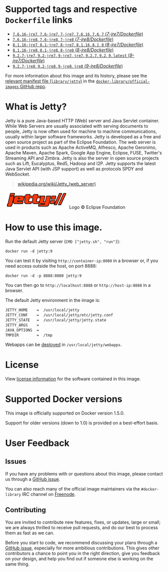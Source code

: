 # Supported tags and respective `Dockerfile` links

- [`7.6.16-jre7`, `7.6-jre7`, `7-jre7`, `7.6.16`, `7.6`, `7` (*7-jre7/Dockerfile*)](https://github.com/md5/docker-jetty/blob/74bdfc42759346f2c43f0faf7e7521f227a5e219/7-jre7/Dockerfile)
- [`7.6.16-jre8`, `7.6-jre8`, `7-jre8` (*7-jre8/Dockerfile*)](https://github.com/md5/docker-jetty/blob/74bdfc42759346f2c43f0faf7e7521f227a5e219/7-jre8/Dockerfile)
- [`8.1.16-jre7`, `8.1-jre7`, `8-jre7`, `8.1.16`, `8.1`, `8` (*8-jre7/Dockerfile*)](https://github.com/md5/docker-jetty/blob/74bdfc42759346f2c43f0faf7e7521f227a5e219/8-jre7/Dockerfile)
- [`8.1.16-jre8`, `8.1-jre8`, `8-jre8` (*8-jre8/Dockerfile*)](https://github.com/md5/docker-jetty/blob/74bdfc42759346f2c43f0faf7e7521f227a5e219/8-jre8/Dockerfile)
- [`9.2.7-jre7`, `9.2-jre7`, `9-jre7`, `jre7`, `9.2.7`, `9.2`, `9`, `latest` (*9-jre7/Dockerfile*)](https://github.com/md5/docker-jetty/blob/74bdfc42759346f2c43f0faf7e7521f227a5e219/9-jre7/Dockerfile)
- [`9.2.7-jre8`, `9.2-jre8`, `9-jre8`, `jre8` (*9-jre8/Dockerfile*)](https://github.com/md5/docker-jetty/blob/74bdfc42759346f2c43f0faf7e7521f227a5e219/9-jre8/Dockerfile)

For more information about this image and its history, please see the [relevant
manifest file
(`library/jetty`)](https://github.com/docker-library/official-images/blob/master/library/jetty)
in the [`docker-library/official-images` GitHub
repo](https://github.com/docker-library/official-images).

# What is Jetty?

Jetty is a pure Java-based HTTP (Web) server and Java Servlet container. While
Web Servers are usually associated with serving documents to people, Jetty is
now often used for machine to machine communications, usually within larger
software frameworks. Jetty is developed as a free and open source project as
part of the Eclipse Foundation. The web server is used in products such as
Apache ActiveMQ, Alfresco, Apache Geronimo, Apache Maven, Apache
Spark, Google App Engine, Eclipse, FUSE, Twitter's Streaming API and Zimbra.
Jetty is also the server in open source projects such as Lift, Eucalyptus,
Red5, Hadoop and I2P. Jetty supports the latest Java Servlet API (with JSP
support) as well as protocols SPDY and WebSocket.

> [wikipedia.org/wiki/Jetty_(web_server)](https://en.wikipedia.org/wiki/Jetty_(web_server))

![logo](https://raw.githubusercontent.com/docker-library/docs/master/jetty/logo.png)
Logo &copy; Eclipse Foundation

# How to use this image.

Run the default Jetty server (`CMD ["jetty.sh", "run"]`):

    docker run -d jetty:9

You can test it by visiting `http://container-ip:8080` in a browser or, if you
need access outside the host, on port 8888:

    docker run -d -p 8888:8080 jetty:9

You can then go to `http://localhost:8888` or `http://host-ip:8888` in a
browser.

The default Jetty environment in the image is:

    JETTY_HOME    =  /usr/local/jetty
    JETTY_CONF    =  /usr/local/jetty/etc/jetty.conf
    JETTY_STATE   =  /usr/local/jetty/jetty.state
    JETTY_ARGS    =
    JAVA_OPTIONS  =
    TMPDIR        =  /tmp

Webapps can be [deployed](https://wiki.eclipse.org/Jetty/Howto/Deploy_Web_Applications)
in `/usr/local/jetty/webapps`.

# License

View [license information](http://eclipse.org/jetty/licenses.php) for the
software contained in this image.

# Supported Docker versions

This image is officially supported on Docker version 1.5.0.

Support for older versions (down to 1.0) is provided on a best-effort basis.

# User Feedback

## Issues

If you have any problems with or questions about this image, please contact us
 through a [GitHub issue](https://github.com/md5/docker-jetty/issues).

You can also reach many of the official image maintainers via the
`#docker-library` IRC channel on [Freenode](https://freenode.net).

## Contributing

You are invited to contribute new features, fixes, or updates, large or small;
we are always thrilled to receive pull requests, and do our best to process them
as fast as we can.

Before you start to code, we recommend discussing your plans 
through a [GitHub issue](https://github.com/md5/docker-jetty/issues), especially for more ambitious
contributions. This gives other contributors a chance to point you in the right
direction, give you feedback on your design, and help you find out if someone
else is working on the same thing.
